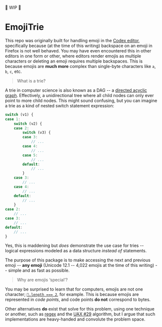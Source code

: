 🚧 WIP 🚧

# EmojiTrie

This repo was originally built for handling emoji in the [Codex editor](), specifically because (at the time of this writing) backspace on an emoji in Firefox is not well behaved. You may have even encountered this in other editors in one form or other, where editors render emojis as multiple characters or deleting an emoji requires multiple backspaces. This is because emojis are **much more** complex than single-byte characters like `a`, `b`, `c`, etc.

> What is a trie?

A trie in computer science is also known as a DAG -- a [directed acyclic graph](). Effectively, a unidirectional tree where all child nodes can only ever point to more child nodes. This might sound confusing, but you can imagine a trie as a kind of nested switch statement expression:

```js
switch (v1) {
case 1:
	switch (v2) {
	case 2:
		switch (v3) {
		case 3:
			// ...
		case 4:
			// ...
		case 5:
			// ...
		default:
			// ...
		}
	case 3:
		// ...
	case 4:
		// ...
	default:
		// ...
	}
case 2:
	// ...
case 3:
	// ...
default:
	// ...
}
```

Yes, this is maddening but *does* demonstrate the use case for tries -- logical expressions modeled as a data structure _instead of_ statements.

The purpose of this package is to make accessing the next and previous emoji -- **any emoji** (Unicode 12.1 -- 4,022 emojis at the time of this writing) -- simple and as fast as possible.

> Why are emojis ‘special’?

You may be surprised to learn that for computers, emojis are not one character; [`💩.length === 2`](), for example. This is because emojis are represented in *code points*, and code points **do not** correspond to bytes. 

Other alternatives **do** exist that solve for this problem, using one technique or another, such as [regex]() and the [UAX #29]() algorithm, but I argue that such implementations are heavy-handed and convolute the problem space.

